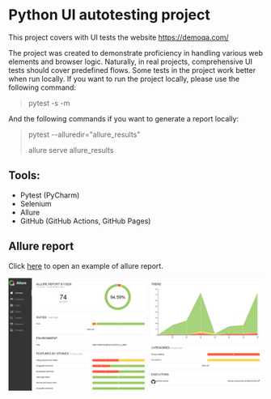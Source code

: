 # Python UI autotesting project

This project covers with UI tests the website https://demoqa.com/

The project was created  to demonstrate proficiency in handling various web elements and browser logic. Naturally, in real projects, comprehensive UI tests should cover predefined flows.
Some tests in the project work better when run locally. If you want to run the project locally, please use the following command:
> pytest -s -m
> 
And the following commands if you want to generate a report locally:

> pytest --alluredir="allure_results"
> 
> allure serve allure_results


## Tools:
- Pytest (PyCharm)
- Selenium
- Allure
- GitHub (GitHub Actions, GitHub Pages)

## Allure report
Click <a href="https://anlevina.github.io/python_ui_tests/50/">here</a> to open an example of allure report.
<p align="center">  
<img src="images/full_ui_report.png" width="850"/>
</p>